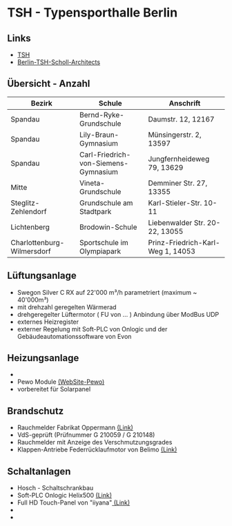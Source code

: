 # TSH - Typensporthalle Berlin

## Links

-   [TSH](https://www.competitionline.com/de/ausschreibungen/243498)
-   [Berlin-TSH-Scholl-Architects](https://www.berlin.de/schulbau/massnahmen/typensporthallen/)


## Übersicht - Anzahl

| Bezirk                 |               Schule                          |         Anschrift               |
|------------------------|-----------------------------------------------|-------------------------------- |
| Spandau                | Bernd-Ryke-Grundschule                        |Daumstr. 12, 12167               |
| Spandau                | Lily-Braun-Gymnasium                          |Münsingerstr. 2, 13597           |
| Spandau                | Carl-Friedrich-von-Siemens-Gymnasium          |Jungfernheideweg 79, 13629       |
| Mitte                  | Vineta-Grundschule                            |Demminer Str. 27, 13355          |
| Steglitz-Zehlendorf    | Grundschule am Stadtpark                      |Karl-Stieler-Str. 10-11          |
| Lichtenberg            | Brodowin-Schule                               |Liebenwalder Str. 20-22, 13055   |
| Charlottenburg-Wilmersdorf |Sportschule im Olympiapark                 |Prinz-Friedrich-Karl-Weg 1, 14053|


## Lüftungsanlage

-   Swegon Silver C RX auf 22'000 m³/h parametriert (maximum ~ 40'000m³)
-   mit drehzahl geregelten Wärmerad
-   drehgeregelter Lüftermotor ( FU von ... ) Anbindung über ModBus UDP
-   externes Heizregister
-   externer Regelung mit Soft-PLC von Onlogic und der Gebäudeautomationssoftware von Evon

## Heizungsanlage

-   
-   Pewo Module [(WebSite-Pewo)](https://www.pewo.com/produkte/heizungsverteiler-und-kalteverteiler/heizungsverteiler-pewosplit-h/)
-   vorbereitet für Solarpanel


## Brandschutz

-   Rauchmelder Fabrikat Oppermann [(Link)](https://www.oppermann-regelgeraete.de/pressenews/news/aktuelles-details/neuheit-krm)
-   VdS-geprüft (Prüfnummer G 210059 / G 210148)
-   Rauchmelder mit Anzeige des Verschmutzungsgrades
-   Klappen-Antriebe Federrücklaufmotor von Belimo [(Link)](https://www.belimo.com/ch/de_CH/products/actuators/product-documentation/damper-actuators-fail-safe)

## Schaltanlagen

-   Hosch - Schaltschrankbau
-   Soft-PLC Onlogic Helix500 [(Link)](https://www.onlogic.com/de/store/hx500/)
-   Full HD Touch-Panel von "iiyana"[ (Link)](https://iiyama.com/de_de/produkte/prolite-tw1523as-b1p/)
-   
-   